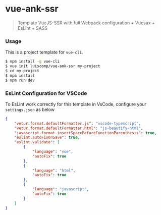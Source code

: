 # vue-ank-ssr
> Template VueJS-SSR with full Webpack configuration + Vuesax + EsLint + SASS

### Usage
This is a project template for `vue-cli`.
``` bash 
$ npm install -g vue-cli
$ vue init luiscomp/vue-ank-ssr my-project
$ cd my-project
$ npm install
$ npm run dev
```

### EsLint Configuration for VSCode
To EsLint work correctly for this template in VsCode, configure your `settings.json` as below
``` json
{
    "vetur.format.defaultFormatter.js": "vscode-typescript",
    "vetur.format.defaultFormatter.html": "js-beautify-html",
    "javascript.format.insertSpaceBeforeFunctionParenthesis": true,
    "eslint.autoFixOnSave": true,
    "eslint.validate": [
        {
            "language": "vue",
            "autoFix": true
        },
        {
            "language": "html",
            "autoFix": true
        },
        {
            "language": "javascript",
            "autoFix": true
        }
    ]
}
```